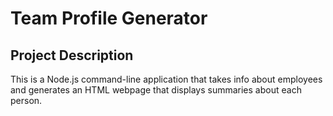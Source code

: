 # Team Profile Generator

## Project Description
This is a Node.js command-line application that takes info about employees and generates an HTML webpage that displays summaries about each person.

